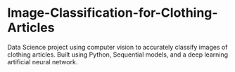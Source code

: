 # Image-Classification-for-Clothing-Articles
Data Science project using computer vision to accurately classify images of clothing articles. Built using Python, Sequential models, and a deep learning artificial neural network.
